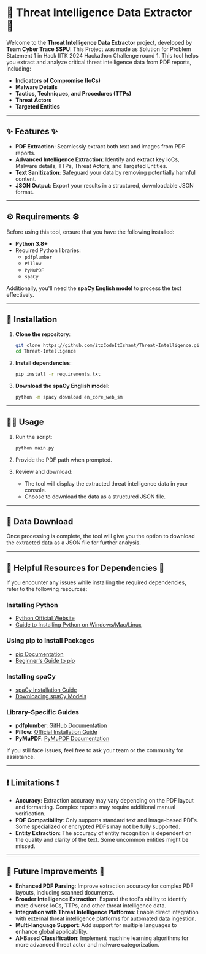 # 🚨 Threat Intelligence Data Extractor 🚨

Welcome to the **Threat Intelligence Data Extractor** project, developed by **Team Cyber Trace SSPU**! This Project was made as Solution for Problem Statement 1 in Hack IITK 2024 Hackathon Challenge round 1. 
This tool helps you extract and analyze critical threat intelligence data from PDF reports, including:

- **Indicators of Compromise (IoCs)**
- **Malware Details**
- **Tactics, Techniques, and Procedures (TTPs)**
- **Threat Actors**
- **Targeted Entities**

---

## ✨ Features ✨

- **PDF Extraction**: Seamlessly extract both text and images from PDF reports.
- **Advanced Intelligence Extraction**: Identify and extract key IoCs, Malware details, TTPs, Threat Actors, and Targeted Entities.
- **Text Sanitization**: Safeguard your data by removing potentially harmful content.
- **JSON Output**: Export your results in a structured, downloadable JSON format.

---

## ⚙️ Requirements ⚙️

Before using this tool, ensure that you have the following installed:

- **Python 3.8+**  
- Required Python libraries:
  - `pdfplumber`
  - `Pillow`
  - `PyMuPDF`
  - `spaCy`

Additionally, you'll need the **spaCy English model** to process the text effectively.

---

## 🚀 Installation

1. **Clone the repository**:
   ```bash
   git clone https://github.com/itzCodeItIshant/Threat-Intelligence.git
   cd Threat-Intelligence
   ```

2. **Install dependencies**:
   ```bash
   pip install -r requirements.txt
   ```

3. **Download the spaCy English model**:
   ```bash
   python -m spacy download en_core_web_sm
   ```

---

## 🏃‍♂️ Usage

1. Run the script:
   ```bash
   python main.py
   ```

2. Provide the PDF path when prompted.

3. Review and download:
   - The tool will display the extracted threat intelligence data in your console.
   - Choose to download the data as a structured JSON file.

---

## 💾 Data Download

Once processing is complete, the tool will give you the option to download the extracted data as a JSON file for further analysis.

---

## 🔗 Helpful Resources for Dependencies 🔗

If you encounter any issues while installing the required dependencies, refer to the following resources:

### Installing Python
- [Python Official Website](https://www.python.org/downloads/)
- [Guide to Installing Python on Windows/Mac/Linux](https://realpython.com/installing-python/)

### Using pip to Install Packages
- [pip Documentation](https://pip.pypa.io/en/stable/)
- [Beginner's Guide to pip](https://realpython.com/what-is-pip/)

### Installing spaCy
- [spaCy Installation Guide](https://spacy.io/usage)
- [Downloading spaCy Models](https://spacy.io/usage/models)

### Library-Specific Guides
- **pdfplumber**: [GitHub Documentation](https://github.com/jsvine/pdfplumber)
- **Pillow**: [Official Installation Guide](https://pillow.readthedocs.io/en/stable/installation.html)
- **PyMuPDF**: [PyMuPDF Documentation](https://pymupdf.readthedocs.io/en/latest/)

If you still face issues, feel free to ask your team or the community for assistance.

---

## ❗ Limitations ❗

- **Accuracy**: Extraction accuracy may vary depending on the PDF layout and formatting. Complex reports may require additional manual verification.
- **PDF Compatibility**: Only supports standard text and image-based PDFs. Some specialized or encrypted PDFs may not be fully supported.
- **Entity Extraction**: The accuracy of entity recognition is dependent on the quality and clarity of the text. Some uncommon entities might be missed.

---

## 🚀 Future Improvements 🚀

- **Enhanced PDF Parsing**: Improve extraction accuracy for complex PDF layouts, including scanned documents.
- **Broader Intelligence Extraction**: Expand the tool's ability to identify more diverse IoCs, TTPs, and other threat intelligence data.
- **Integration with Threat Intelligence Platforms**: Enable direct integration with external threat intelligence platforms for automated data ingestion.
- **Multi-language Support**: Add support for multiple languages to enhance global applicability.
- **AI-Based Classification**: Implement machine learning algorithms for more advanced threat actor and malware categorization.
